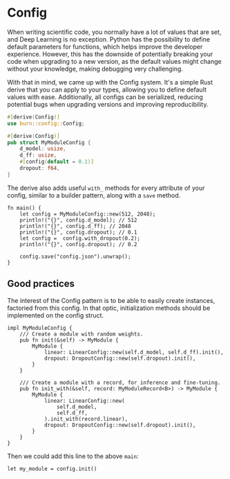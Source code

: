 # Config

When writing scientific code, you normally have a lot of values that are set, and Deep Learning is
no exception. Python has the possibility to define default parameters for functions, which helps
improve the developer experience. However, this has the downside of potentially breaking your code
when upgrading to a new version, as the default values might change without your knowledge, making
debugging very challenging.

With that in mind, we came up with the Config system. It's a simple Rust derive that you can apply
to your types, allowing you to define default values with ease. Additionally, all configs can be
serialized, reducing potential bugs when upgrading versions and improving reproducibility.

```rust , ignore
#[derive(Config)]
use burn::config::Config;

#[derive(Config)]
pub struct MyModuleConfig {
    d_model: usize,
    d_ff: usize,
    #[config(default = 0.1)]
    dropout: f64,
}
```

The derive also adds useful `with_` methods for every attribute of your config, similar to a builder
pattern, along with a `save` method.

```rust, ignore
fn main() {
    let config = MyModuleConfig::new(512, 2048);
    println!("{}", config.d_model); // 512
    println!("{}", config.d_ff); // 2048
    println!("{}", config.dropout); // 0.1
    let config =  config.with_dropout(0.2);
    println!("{}", config.dropout); // 0.2

    config.save("config.json").unwrap();
}
```

## Good practices

The interest of the Config pattern is to be able to easily create instances, factoried from this
config. In that optic, initialization methods should be implemented on the config struct.

```rust, ignore
impl MyModuleConfig {
    /// Create a module with random weights.
    pub fn init(&self) -> MyModule {
        MyModule {
            linear: LinearConfig::new(self.d_model, self.d_ff).init(),
            dropout: DropoutConfig::new(self.dropout).init(),
        }
    }

    /// Create a module with a record, for inference and fine-tuning.
    pub fn init_with(&self, record: MyModuleRecord<B>) -> MyModule {
        MyModule {
            linear: LinearConfig::new(
                self.d_model,
                self.d_ff,
            ).init_with(record.linear),
            dropout: DropoutConfig::new(self.dropout).init(),
        }
    }
}
```

Then we could add this line to the above `main`:

```rust, ignore
let my_module = config.init()
```
